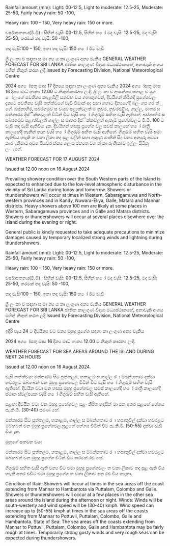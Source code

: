 Rainfall amount (mm): Light: 00-12.5, Light to moderate: 12.5-25, Moderate: 25-50, Fairly heavy rain: 50 -100,

Heavy rain: 100 – 150, Very heavy rain: 150 or more.

වර්ෂාපතනය(මි.මී) : සිහින් වැසි: 00-12.5, සිහින් හ ෝ මද වැසි: 12.5-25, මද වැසි: 25-50, තරමක් තද වැසි: 50 -100,

තද වැසි:100 – 150, ඉතා තද වැසි: 150 හ ෝ ඊට වැඩි

ශ්‍රී ලං කා ව සඳහා ස මා න්‍ය ය කා ලංගුණ අන්‍ය වැකිය GENERAL WEATHER FORECAST FOR SRI LANKA ජාතික කාලගුණ විදයා මධ්‍යස්ථානහේ, අනාවැකි අංශය මගින් නිකුත් කරන ලදි Issued by Forecasting Division, National Meteorological Centre

2024 අග ෝසතු මාස 17 දින්‍යය සඳහා කා ලංගුණ අන්‍ය වැකිය 2024 අග ෝසතු මාස 16 දින්‍ය මාධ්‍ හාන්‍ය 12.00 ට නිකුත්කාරන්‍ය ලංදි. ශ්‍රී ලං කා ව ආසන්න්‍ය පහාළ ව යුග ෝලංගේ පවතින්‍ය කාැළඹිලි සතවභ වය ගහාතුගවන්, දිවයිගන් නිරිතදි ප්‍රගේශවලං දැන්‍යට පවතින්‍ය වැසි තත්ත්වගේ වැඩි වීමාක් අද සහා ගහාට දින්‍යගේදී බලං ගප ගර ත්ු ගේ. බස්නාහිර, සබරගමුව ස වයඹ පළාත්වලත් ම නුවර, නුවරඑළිය, ගාල්ල, මාතර ස මන්නාරම දිස්ික්කවලත් විටින් විට වැසි හ ෝ ගිගුරුම් සහිත වැසි ඇතිහේ. බස්නාහිර ස සබරගමුව පළාත්වලත් ගාල්ල ස මාතර දිස්ික්කවලත් ඇතැම් ප්‍රහේශවලට මි.මී. 100 ට වැඩි තද වැසි ඇතිවිය ැක. දිවයිහන් හසසු ප්‍රහේශ වල සවස් කාලහේ හ ෝ රාත්‍රී කාලහේදී තැනින් තැන වැසි හ ෝ ගිගුරුම් සහිත වැසි ඇතිහේ. ගිගුරුම් සහිත වැසි සමා ඇතිවිය හාැකි ත වකා ලිකා තද සුළ වලින් සහා අකුණු මාඟින් සිදු වන්‍ය අන්‍යුරු අවමා කාර ැනීමාට අවශ පියවර න්න්‍ය ගලංස ජන්‍යත වග න් කා රුණිකාව ඉල්ලං සිටිනු ලංැගේ.

WEATHER FORECAST FOR 17 AUGUST 2024

Issued at 12.00 noon on 16 August 2024

Prevailing showery condition over the South Western parts of the Island is expected to enhanced due to the low-level atmospheric disturbance in the vicinity of Sri Lanka during today and tomorrow. Showers or thundershowers will occur at times in Western, Sabaragamuwa and North-western provinces and in Kandy, Nuwara-Eliya, Galle, Matara and Mannar districts. Heavy showers above 100 mm are likely at some places in Western, Sabaragamuwa provinces and in Galle and Matara districts. Showers or thundershowers will occur at several places elsewhere over the island during the evening or night.

General public is kindly requested to take adequate precautions to minimize damages caused by temporary localized strong winds and lightning during thundershowers.

Rainfall amount (mm): Light: 00-12.5, Light to moderate: 12.5-25, Moderate: 25-50, Fairly heavy rain: 50 -100,

Heavy rain: 100 – 150, Very heavy rain: 150 or more.

වර්ෂාපතනය(මි.මී) : සිහින් වැසි: 00-12.5, සිහින් හ ෝ මද වැසි: 12.5-25, මද වැසි: 25-50, තරමක් තද වැසි: 50 -100,

තද වැසි:100 – 150, ඉතා තද වැසි: 150 හ ෝ ඊට වැඩි

ශ්‍රී ලං කා ව සඳහා ස මා න්‍ය ය කා ලංගුණ අන්‍ය වැකිය GENERAL WEATHER FORECAST FOR SRI LANKA ජාතික කාලගුණ විදයා මධ්‍යස්ථානහේ, අනාවැකි අංශය මගින් නිකුත් කරන ලදි Issued by Forecasting Division, National Meteorological Centre

ඉදිරි පැය 24 ට දිවයින්‍ය වට වන්‍ය මුහුදු ප්‍රගේශ සඳහා කා ලංගුණ අන්‍ය වැකිය

2024 අග ෝසතු මාස 16 දින්‍ය මාධ්‍ හාන්‍ය 12.00 ට නිකුත් කාරන්‍ය ලංදි.

WEATHER FORECAST FOR SEA AREAS AROUND THE ISLAND DURING NEXT 24 HOURS

Issued at 12.00 noon on 16 August 2024.

වැසි තත්ත්වය: මන්නාරම සිට පුත්තලම, හකාළඹ ස ගාල්ල ර ා ම්බන්හතාට දක්වා හවරළට ඔබ්හබන් වන මුහුදු ප්‍රහේශවල විටින් විට වැසි හ ෝ ගිගුරුම් සහිත වැසි ඇතිහේ. දිවයින වටා වන හසසු මුහුදු ප්‍රහේශවල සවස් කාලහේදී හ ෝ රාත්‍රී කාලහේදී ස්ථාන ස්වල්පයක වැසි හ ෝ ගිගුරුම් සහිත වැසි ඇතිහේ.

සුළඟ: දිවයින වටා වන මුහුදු ප්‍රහේශවල සුළං නිරිත හදසින් මා එන අතර සුළහේ හේගය පැ.කි.මී. (30-40) පමණ හේ.

මන්නාරම සිට පුත්තලම, හකාළඹ, ගාල්ල ස ම්බන්හතාට ර ා හපාතුවිල් දක්වා හවරළට ඔබ්හබන් වන මුහුදු ප්‍රහේශවල සුළහේ හේගය විටින් විට පැ.කි.මී. (50-55) දක්වා වැඩි විය ැක.

මුහුගේ සතවභ වය:

මන්නාරම සිට පුත්තලම, හකාළඹ, ගාල්ල ස ම්බන්හතාට ර ා හපාතුවිල් දක්වා හවරළට ඔබ්හබන් වන මුහුදු ප්‍රහේශ විටින් විට තරමක් රළු හේ.

ගිගුරුම් සහිත වැසි ඇති වන්‍ය විට එමා මුහුදු ප්‍රගේශවලං ත වකා ලිකාව තද සුළ ඇති විය හාැකි අතර එවිට එමා මුහුදු ප්‍රගේශ ත වකා ලිකාව ඉත රළු විය හාැකා.

Condition of Rain: Showers will occur at times in the sea areas off the coast extending from Mannar to Hambantota via Puttalam, Colombo and Galle. Showers or thundershowers will occur at a few places in the other sea areas around the island during the afternoon or night. Winds: Winds will be south-westerly and wind speed will be (30-40) kmph. Wind speed can increase up to (50-55) kmph at times in the sea areas off the coasts extending from Mannar to Pottuvil, Puttalam, Colombo, Galle and Hambantota. State of Sea: The sea areas off the coasts extending from Mannar to Pottuvil, Puttalam, Colombo, Galle and Hambantota may be fairly rough at times. Temporarily strong gusty winds and very rough seas can be expected during thundershowers.